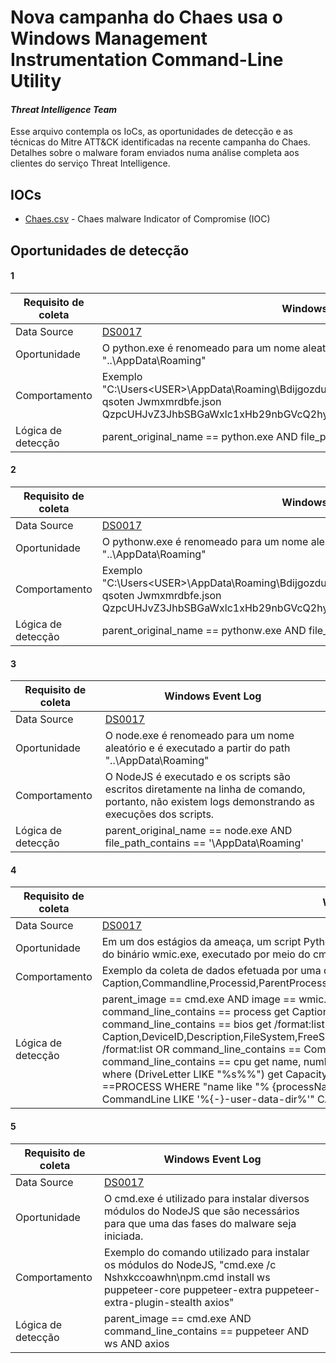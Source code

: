 # Nova campanha do Chaes usa o Windows Management Instrumentation Command-Line Utility

#### _Threat Intelligence Team_

Esse arquivo contempla os IoCs, as oportunidades de detecção e as técnicas do Mitre ATT&CK identificadas na recente campanha do Chaes. Detalhes sobre o malware foram enviados numa análise completa aos clientes do serviço Threat Intelligence.

## IOCs
- [Chaes.csv](https://github.com/tempestsecurity/threat-intel/blob/master/iocs/Nova_campanha_do_Chaes_usa_o_Windows_Management_Instrumentation_Command-Line_Utility.csv) - Chaes malware Indicator of Compromise (IOC)

## Oportunidades de detecção

#### 1

| Requisito de coleta | Windows Event Log|
| ------ | ------ |
| Data Source | [DS0017](https://attack.mitre.org/datasources/DS0017)|
| Oportunidade | O python.exe é renomeado para um nome aleatório e é executado a partir do path "..\AppData\Roaming\"|
| Comportamento | Exemplo "C:\Users\<USER>\AppData\Roaming\Bdijgozdugtk\Jwmxmrdbfe\Jwmxmrdbfe\Jwmxmrdbfe.exe qsoten Jwmxmrdbfe.json QzpcUHJvZ3JhbSBGaWxlc1xHb29nbGVcQ2hyb21lXEFwcGxpY2F0aW9uXGNocm9tZS5leGU="|
| Lógica de detecção | parent_original_name == python.exe AND file_path_contains == '\AppData\Roaming\'  |

#### 2

| Requisito de coleta | Windows Event Log|
| ------ | ------ |
| Data Source | [DS0017](https://attack.mitre.org/datasources/DS0017)|
| Oportunidade | O pythonw.exe é renomeado para um nome aleatório e é executado a partir do path "..\AppData\Roaming\"|
| Comportamento | Exemplo "C:\Users\<USER>\AppData\Roaming\Bdijgozdugtk\Jwmxmrdbfe\Jwmxmrdbfe\Jwmxmrdbfe.exe qsoten Jwmxmrdbfe.json QzpcUHJvZ3JhbSBGaWxlc1xHb29nbGVcQ2hyb21lXEFwcGxpY2F0aW9uXGNocm9tZS5leGU="|
| Lógica de detecção | parent_original_name == pythonw.exe AND file_path_contains == '\AppData\Roaming\'  |

#### 3

| Requisito de coleta | Windows Event Log |
| ------ | ------ |
| Data Source | [DS0017](https://attack.mitre.org/datasources/DS0017) |
| Oportunidade | O node.exe é renomeado para um nome aleatório e é executado a partir do path "..\AppData\Roaming\" |
| Comportamento | O NodeJS é executado e os scripts são escritos diretamente na linha de comando, portanto, não existem logs demonstrando as execuções dos scripts. |
| Lógica de detecção | parent_original_name == node.exe AND file_path_contains == '\AppData\Roaming\' |

#### 4

| Requisito de coleta | Windows Event Log |
| ------ | ------ |
| Data Source | [DS0017](https://attack.mitre.org/datasources/DS0017) |
| Oportunidade | Em um dos estágios da ameaça, um script Python é coleta diversas informações do computador da vítima usando do binário wmic.exe, executado por meio do cmd.exe |
| Comportamento | Exemplo da coleta de dados efetuada por uma das fases do malware, "cmd.exe /c "wmic process get Caption,Commandline,Processid,ParentProcessId /format:list" "  |
| Lógica de detecção | parent_image == cmd.exe AND image == wmic.exe AND ( command_line_contains == csproduct get uuid OR command_line_contains == process get Caption,Commandline,Processid,ParentProcessId /format:list OR command_line_contains == bios get /format:list OR command_line_contains == LOGICALDISK GET Caption,DeviceID,Description,FileSystem,FreeSpace,Name,ProviderName,Size,VolumeName,VolumeSerialNumber /format:list OR command_line_contains == ComputerSystem get TotalPhysicalMemory /format:list OR command_line_contains == cpu get name, numberofcores /format:list OR command_line_contains ==volume where (DriveLetter LIKE "%s%%") get Capacity,SerialNumber,FreeSpace /format:list OR command_line_contains ==PROCESS WHERE \"name like \"% {processName} %\" AND NOT CommandLine LIKE \'%{}type%\' AND NOT CommandLine LIKE \'%{-}-user-data-dir%\'\" CALL TERMINATE) |

#### 5

| Requisito de coleta | Windows Event Log |
| ------ | ------ |
| Data Source | [DS0017](https://attack.mitre.org/datasources/DS0017) |
| Oportunidade | O cmd.exe é utilizado para instalar diversos módulos do NodeJS que são necessários para que uma das fases do malware seja iniciada.  |
| Comportamento | Exemplo do comando utilizado para instalar os módulos do NodeJS, "cmd.exe /c Nshxkccoawhn\npm.cmd install ws puppeteer-core puppeteer-extra puppeteer-extra-plugin-stealth axios"  |
| Lógica de detecção | parent_image == cmd.exe AND command_line_contains == puppeteer AND ws AND axios|